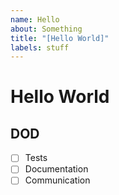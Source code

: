 ```yaml
---
name: Hello
about: Something
title: "[Hello World]"
labels: stuff
---
```


# Hello World

## DOD

- [ ] Tests
- [ ] Documentation
- [ ] Communication
